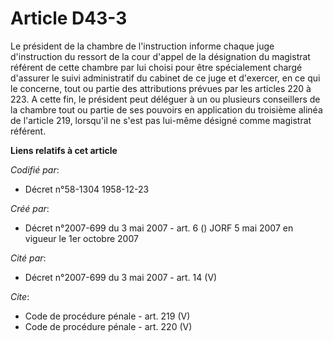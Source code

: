 # Article D43-3

Le président de la chambre de l'instruction informe chaque juge d'instruction du ressort de la cour d'appel de la désignation
du magistrat référent de cette chambre par lui choisi pour être spécialement chargé d'assurer le suivi administratif du
cabinet de ce juge et d'exercer, en ce qui le concerne, tout ou partie des attributions prévues par les articles 220 à 223. A
cette fin, le président peut déléguer à un ou plusieurs conseillers de la chambre tout ou partie de ses pouvoirs en
application du troisième alinéa de l'article 219, lorsqu'il ne s'est pas lui-même désigné comme magistrat référent.

**Liens relatifs à cet article**

_Codifié par_:

  - Décret n°58-1304 1958-12-23

_Créé par_:

  - Décret n°2007-699 du 3 mai 2007 - art. 6 () JORF 5 mai 2007 en vigueur le 1er octobre 2007

_Cité par_:

  - Décret n°2007-699 du 3 mai 2007 - art. 14 (V)

_Cite_:

  - Code de procédure pénale - art. 219 (V)
  - Code de procédure pénale - art. 220 (V)
